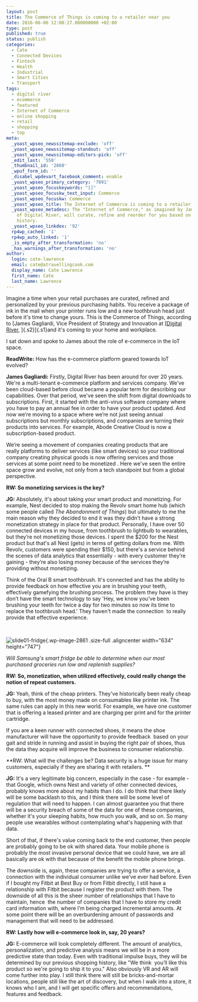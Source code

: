 ```yaml
---
layout: post
title: The Commerce of Things is coming to a retailer near you
date: 2016-06-06 12:00:27.000000000 +02:00
type: post
published: true
status: publish
categories:
  - Cate
  - Connected Devices
  - Fintech
  - Health
  - Industrial
  - Smart Cities
  - Transport
tags:
  - digital river
  - ecommerce
  - featured
  - Internet of Commerce
  - online shopping
  - retail
  - shopping
  - top
meta:
  _yoast_wpseo_newssitemap-exclude: 'off'
  _yoast_wpseo_newssitemap-standout: 'off'
  _yoast_wpseo_newssitemap-editors-pick: 'off'
  _edit_last: '550'
  _thumbnail_id: '2860'
  _wpuf_form_id: ''
  _disabel_wpdevart_facebook_comment: enable
  _yoast_wpseo_primary_category: '7091'
  _yoast_wpseo_focuskeywords: "[]"
  _yoast_wpseo_focuskw_text_input: Commerce
  _yoast_wpseo_focuskw: Commerce
  _yoast_wpseo_title: The Internet of Commerce is coming to a retailer near you
  _yoast_wpseo_metadesc: The "Internet of Commerce," as imagined by James Gagliardi
    of Digital River, will curate, refine and reorder for you based on your purchasing
    history.
  _yoast_wpseo_linkdex: '92'
  rp4wp_cached: '1'
  rp4wp_auto_linked: '1'
  _is_empty_after_transformation: 'no'
  _has_warnings_after_transformation: 'no'
author:
  login: cate-lawrence
  email: cate@atravellingcook.com
  display_name: Cate Lawrence
  first_name: Cate
  last_name: Lawrence
---
```

Imagine a time when your retail purchases are curated, refined and
personalized by your previous purchasing habits. You receive a package
of ink in the mail when your printer runs low and a new toothbrush head
just before it's time to change yours. This is the Commerce of Things,
according to [James Gagliardi, Vice President of Strategy and Innovation
at [[Digital River](http://www.digitalriver.com/), ]{.s2}]{.s1}and it's
coming to your home and workplace.

I sat down and spoke to James about the role of e-commerce in the IoT
space.

**ReadWrite:** How has the e-commerce platform geared towards IoT
evolved?

**James Gagliardi:** Firstly, Digital River has been around for over 20
years. We're a multi-tenant e-commerce platform and services company.
We’ve been cloud-based before cloud became a popular term for describing
our capabilities. Over that period, we've seen the shift from digital
downloads to subscriptions. First, it started with the anti-virus
software company where you have to pay an annual fee in order to have
your product updated. And now we’re moving to a space where we’re not
just seeing annual subscriptions but monthly subscriptions, and
companies are turning their products into services. For example, Abode
Creative Cloud is now a subscription-based product.

We’re seeing a movement of companies creating products that are
really platforms to deliver services (like smart devices) so your
traditional company creating physical goods is now offering services and
those services at some point need to be monetized . Here we've seen the
entire space grow and evolve, not only from a tech standpoint but from a
global perspective.

**RW: So monetizing services is the key?**

**JG:** Absolutely, it's about taking your smart product and monetizing.
For example, Nest decided to stop making the Revolv smart home hub
(which some people called *The Abandonment of Things*) but ultimately to
me the main reason why they decided to end it was they didn’t have a
strong monetization strategy in place for that product. Personally, I
have over 50 connected devices in my house, from toothbrush to lightbulb
to wearables, but they’re not monetizing those devices. I spent the
\$200 for the Nest product but that's all Nest (gets) in terms of
getting dollars from me. With Revolv, customers were spending their
\$150, but there's a service behind the scenes of data analytics that
essentially - with every customer they’re gaining - they’re also losing
money because of the services they’re providing without monetizing.

Think of the Oral B smart toothbrush. It's connected and has the ability
to provide feedback on how effective you are in brushing your teeth,
effectively gamefying the brushing process. The problem they have is
they don’t have the smart technology to say 'Hey, we know you’ve been
brushing your teeth for twice a day for two minutes so now its time to
replace the toothbrush head.' They haven't made the connection  to
really provide that effective experience.

 

![slide01-fridge](rw-import/slide01-fridge.png){.wp-image-2861
.size-full .aligncenter width="634" height="747"}

*Will Samsung's smart fridge be able to determine when our most
purchased groceries run low and replenish supplies?*

**RW: So, monetization, when utilized effectively, could really change
the notion of repeat customers.**

**JG:** Yeah, think of the cheap printers. They've historically been
really cheap to buy, with the most money made on consumables like
printer ink. The same rules can apply in this new world. For example, we
have one customer that is offering a leased printer and are charging per
print and for the printer cartridge.

If you are a keen runner with connected shoes, it means the shoe
manufacturer will have the opportunity to provide feedback  based on
your gait and stride in running and assist in buying the right pair of
shoes, thus the data they acquire will improve the business to consumer
relationship.

**RW: What will the challenges be? Data security is a huge issue for
many customers, especially if they are sharing it with retailers. **

**JG:** It's a very legitimate big concern, especially in the case - for
example - that Google, which owns Nest and variety of other connected
devices, probably knows more about my habits than I do. I do think that
there likely will be some backlash to this, and I think there will be
some level of regulation that will need to happen. I can almost
guarantee you that there will be a security breach of some of the data
for one of these companies, whether it's your sleeping habits, how much
you walk, and so on. So many people use wearables without contemplating
what's happening with that data.

Short of that, if there's value coming back to the end customer, then
people are probably going to be ok with shared data. Your mobile phone
is probably the most invasive personal device that we could have, we are
all basically are ok with that because of the benefit the mobile phone
brings.

The downside is, again, these companies are trying to offer a service, a
connection with the individual consumer unlike we’ve ever had before.
Even if I bought my Fitbit at Best Buy or from Fitbit directly, I still
have a relationship with Fitbit because I register the product with
them. The downside of all this is the sheer number of relationships that
I have to maintain, hence  the number of companies that I have to store
my credit card information with, where I’m being charged incremental
amounts. At some point there will be an overburdening amount of
passwords and management that will need to be addressed.

**RW: Lastly how will e-commerce look in, say, 20 years?**

**JG:** E-commerce will look completely different. The amount of
analytics, personalization, and predictive analysis means we will be in
a more predictive state than today. Even with traditional impulse buys,
they will be determined by our previous shopping history, like "We think
 you’ll like this product so we're going to ship it to you." Also
obviously VR and AR will come further into play. I still think there
will still be bricks-and-mortar locations, people still like the art of
discovery, but when I walk into a store, it knows who I am, and I will
get specific offers and recommendations, features and feedback.
